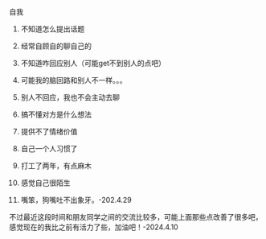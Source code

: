 自我

1. 不知道怎么提出话题

2. 经常自顾自的聊自己的

3. 不知道咋回应别人（可能get不到别人的点吧）

4. 可能我的脑回路和别人不一样。。。

5. 别人不回应，我也不会主动去聊

6. 搞不懂对方是什么想法

7. 提供不了情绪价值

8. 自己一个人习惯了

9. 打工了两年，有点麻木

10. 感觉自己很陌生

11. 嘴笨，狗嘴吐不出象牙。-202.4.29

不过最近这段时间和朋友同学之间的交流比较多，可能上面那些点改善了很多吧，感觉现在的我比之前有活力了些，加油吧！-2024.4.10